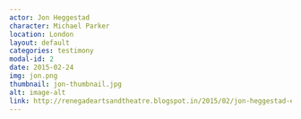 ```yaml
---
actor: Jon Heggestad
character: Michael Parker
location: London
layout: default
categories: testimony
modal-id: 2
date: 2015-02-24
img: jon.png
thumbnail: jon-thumbnail.jpg
alt: image-alt
link: http://renegadeartsandtheatre.blogspot.in/2015/02/jon-heggestad-experiences-from-bhopal.html
---
```

